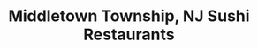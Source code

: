 ---
layout: city
title: Middletown Township, NJ Sushi Restaurants
permalink: /new-jersey/middletown-township/
stateAbbr: NJ
stateName: New Jersey
cityName: Middletown Township
---
